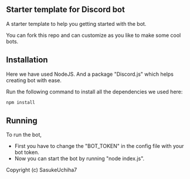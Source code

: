 ## Starter template for Discord bot
A starter template to help you getting started with the bot.
<p>You can fork this repo and can customize as you like to make some cool bots.</p>

## Installation
Here we have used NodeJS. And a package "Discord.js" which helps creating bot with ease.
<p>Run the following command to install all the dependencies we used here:</p>

```js
npm install
```
## Running
To run the bot,
- First you have to change the "BOT_TOKEN" in the config file with your bot token.
- Now you can start the bot by running "node index.js".

Copyright (c) SasukeUchiha7 
